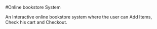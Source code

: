 #Online bookstore System

An Interactive online bookstore system where the user can Add Items, Check his cart and Checkout. 
